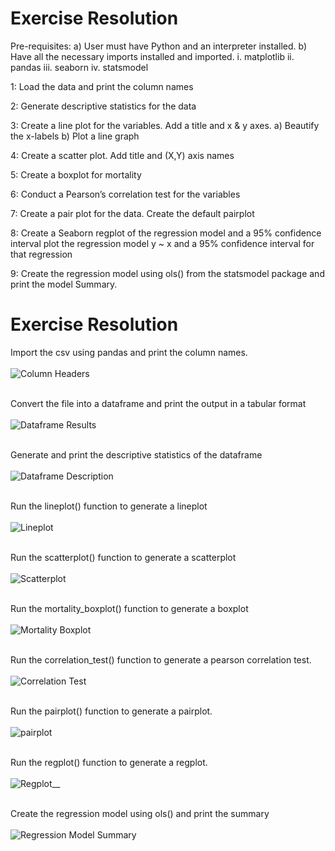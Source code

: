 # Exercise Resolution
  Pre-requisites:
    a) User must have Python and an interpreter installed.
    b) Have all the necessary imports installed and imported.
           i. matplotlib
           ii. pandas
           iii. seaborn
           iv. statsmodel
           
  1: Load the data and print the column names

  2: Generate descriptive statistics for the data

  3: Create a line plot for the variables. Add a title and x & y axes.
      a) Beautify the x-labels
      b) Plot a line graph

  4: Create a scatter plot. Add title and (X,Y) axis names

  5: Create a boxplot for mortality

  6: Conduct a Pearson’s correlation test for the variables

  7: Create a pair plot for the data. Create the default pairplot

  8: Create a Seaborn regplot of the regression model and a 95% confidence interval plot the regression model y ~ x and a 95% confidence interval for      that regression

  9: Create the regression model using ols() from the statsmodel package and print the model Summary.
  
  
# Exercise Resolution
  Import the csv using pandas and print the column names.
  <br />
  <br />
  ![Column Headers](https://github.com/Jomondi/Latitude_Mortality/blob/main/Images/Column%20Headers.png)
  <br />
  <br />
  
  
  Convert the file into a dataframe and print the output in a tabular format
  <br />
  <br />
  ![Dataframe Results](https://github.com/Jomondi/Latitude_Mortality/blob/main/Images/DataFrame.png)
  <br />
  <br />
  
    
  Generate and print the descriptive statistics of the dataframe
  <br />
  <br />
  ![Dataframe Description](https://github.com/Jomondi/Latitude_Mortality/blob/main/Images/DataFrame%20Description.png)
  <br />
  <br />
 
  
  Run the lineplot() function to generate a lineplot
  <br />
  <br />
  ![Lineplot](https://github.com/Jomondi/Latitude_Mortality/blob/main/Images/Lineplot.png)
  <br />
  <br />
  
  
  Run the scatterplot() function to generate a scatterplot
  <br />
  <br />
  ![Scatterplot](https://github.com/Jomondi/Latitude_Mortality/blob/main/Images/Scatterplot.png)
  <br />
  <br />
  
  
  Run the mortality_boxplot() function to generate a boxplot
  <br />
  <br />
  ![Mortality Boxplot](https://github.com/Jomondi/Latitude_Mortality/blob/main/Images/Boxplot.png)
  <br />
  <br />
  
  Run the correlation_test() function to generate a pearson correlation test.
  <br />
  <br />
  ![Correlation Test](https://github.com/Jomondi/Latitude_Mortality/blob/main/Images/Correlation%20Test%20Results.png)
  <br />
  <br />
  
  Run the pairplot() function to generate a pairplot.
  <br />
  <br />
  ![pairplot](https://github.com/Jomondi/Latitude_Mortality/blob/main/Images/Pairplot.png)
  <br />
  <br />
  
  Run the regplot() function to generate a regplot.
  <br />
  <br />
  ![Regplot](https://github.com/Jomondi/Latitude_Mortality/blob/main/Images/Regplot.png)__
  <br />
  <br />
  
  Create the regression model using ols() and print the summary
  <br />
  <br />
  ![Regression Model Summary](https://github.com/Jomondi/Latitude_Mortality/blob/main/Images/OLS%20Regression%20Results.png)
